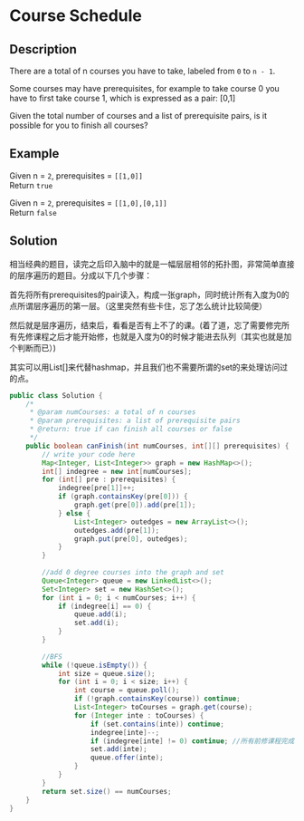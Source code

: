 # Course Schedule

## Description

There are a total of n courses you have to take, labeled from `0` to `n - 1`.

Some courses may have prerequisites, for example to take course 0 you have to first take course 1, which is expressed as a pair: \[0,1\]

Given the total number of courses and a list of prerequisite pairs, is it possible for you to finish all courses?

## Example

Given n = `2`, prerequisites = `[[1,0]]`  
Return `true`

Given n = `2`, prerequisites = `[[1,0],[0,1]]`  
Return `false`

## Solution

相当经典的题目，读完之后印入脑中的就是一幅层层相邻的拓扑图，非常简单直接的层序遍历的题目。分成以下几个步骤：

首先将所有prerequisites的pair读入，构成一张graph，同时统计所有入度为0的点所谓层序遍历的第一层。（这里突然有些卡住，忘了怎么统计比较简便）

然后就是层序遍历，结束后，看看是否有上不了的课。\(着了道，忘了需要修完所有先修课程之后才能开始修，也就是入度为0的时候才能进去队列（其实也就是加个判断而已）\)

其实可以用List\[\]来代替hashmap，并且我们也不需要所谓的set的来处理访问过的点。

```java
public class Solution {
    /*
     * @param numCourses: a total of n courses
     * @param prerequisites: a list of prerequisite pairs
     * @return: true if can finish all courses or false
     */
    public boolean canFinish(int numCourses, int[][] prerequisites) {
        // write your code here
        Map<Integer, List<Integer>> graph = new HashMap<>();
        int[] indegree = new int[numCourses];
        for (int[] pre : prerequisites) {
            indegree[pre[1]]++;
            if (graph.containsKey(pre[0])) {
                graph.get(pre[0]).add(pre[1]);
            } else {
                List<Integer> outedges = new ArrayList<>();
                outedges.add(pre[1]);
                graph.put(pre[0], outedges);
            }
        }
        
        //add 0 degree courses into the graph and set
        Queue<Integer> queue = new LinkedList<>();
        Set<Integer> set = new HashSet<>();
        for (int i = 0; i < numCourses; i++) {
            if (indegree[i] == 0) {
                queue.add(i);
                set.add(i);
            }
        }
        
        //BFS
        while (!queue.isEmpty()) {
            int size = queue.size();
            for (int i = 0; i < size; i++) {
                int course = queue.poll();
                if (!graph.containsKey(course)) continue;
                List<Integer> toCourses = graph.get(course);
                for (Integer inte : toCourses) {
                    if (set.contains(inte)) continue;
                    indegree[inte]--;
                    if (indegree[inte] != 0) continue; //所有前修课程完成才能开始修习
                    set.add(inte);
                    queue.offer(inte);
                }
            }
        }
        return set.size() == numCourses;
    }
}
```



